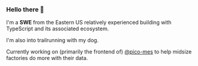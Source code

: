 ### Hello there 🫠

I'm a **SWE** from the Eastern US relatively experienced building with TypeScript and its associated ecosystem.

I'm also into trailrunning with my dog.

Currently working on (primarily the frontend of) [@pico-mes](https://github.com/pico-mes) to help midsize factories do more with their data.
